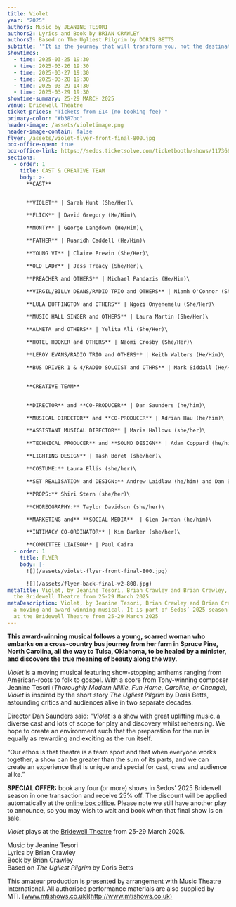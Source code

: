 ```yaml
---
title: Violet
year: "2025"
authors: Music by JEANINE TESORI
authors2: Lyrics and Book by BRIAN CRAWLEY
authors3: Based on The Ugliest Pilgrim by DORIS BETTS
subtitle: '"It is the journey that will transform you, not the destination"'
showtimes:
  - time: 2025-03-25 19:30
  - time: 2025-03-26 19:30
  - time: 2025-03-27 19:30
  - time: 2025-03-28 19:30
  - time: 2025-03-29 14:30
  - time: 2025-03-29 19:30
showtime-summary: 25-29 MARCH 2025
venue: Bridewell Theatre
ticket-prices: "Tickets from £14 (no booking fee) "
primary-color: "#b387bc"
header-image: /assets/violetimage.png
header-image-contain: false
flyer: /assets/violet-flyer-front-final-800.jpg
box-office-open: true
box-office-link: https://sedos.ticketsolve.com/ticketbooth/shows/1173660209
sections:
  - order: 1
    title: CAST & CREATIVE TEAM
    body: >-
      **CAST**


      **VIOLET** | Sarah Hunt (She/Her)\

      **FLICK** | David Gregory (He/Him)\

      **MONTY** | George Langdown (He/Him)\

      **FATHER** | Ruaridh Caddell (He/Him)\

      **YOUNG VI** | Claire Brewin (She/Her)\

      **OLD LADY** | Jess Treacy (She/Her)\

      **PREACHER and OTHERS** | Michael Pandazis (He/Him)\

      **VIRGIL/BILLY DEANS/RADIO TRIO and OTHERS** | Niamh O'Connor (She/They)\

      **LULA BUFFINGTON and OTHERS** | Ngozi Onyenemelu (She/Her)\

      **MUSIC HALL SINGER and OTHERS** | Laura Martin (She/Her)\

      **ALMETA and OTHERS** | Yelita Ali (She/Her)\

      **HOTEL HOOKER and OTHERS** | Naomi Crosby (She/Her)\

      **LEROY EVANS/RADIO TRIO and OTHERS** | Keith Walters (He/Him)\

      **BUS DRIVER 1 & 4/RADIO SOLOIST and OTHRS** | Mark Siddall (He/Him)


      **CREATIVE TEAM**


      **DIRECTOR** and **CO-PRODUCER** | Dan Saunders (he/him)\

      **MUSICAL DIRECTOR** and **CO-PRODUCER** | Adrian Hau (he/him)\

      **ASSISTANT MUSICAL DIRECTOR** | Maria Hallows (she/her)\

      **TECHNICAL PRODUCER** and **SOUND DESIGN** | Adam Coppard (he/him)\

      **LIGHTING DESIGN** | Tash Boret (she/her)\

      **COSTUME:** Laura Ellis (she/her)\

      **SET REALISATION and DESIGN:** Andrew Laidlaw (he/him) and Dan Saunders (he/him)\

      **PROPS:** Shiri Stern (she/her)\

      **CHOREOGRAPHY:** Taylor Davidson (she/her)\

      **MARKETING and** **SOCIAL MEDIA**  | Glen Jordan (he/him)\

      **INTIMACY CO-ORDINATOR** | Kim Barker (she/her)\

      **COMMITTEE LIAISON** | Paul Caira
  - order: 1
    title: FLYER
    body: |-
      ![](/assets/violet-flyer-front-final-800.jpg)

      ![](/assets/flyer-back-final-v2-800.jpg)
metaTitle: Violet, by Jeanine Tesori, Brian Crawley and Brian Crawley, plays at
  the Bridewell Theatre from 25-29 March 2025
metaDescription: Violet, by Jeanine Tesori, Brian Crawley and Brian Crawley, is
  a moving and award-winning musical. It is part of Sedos’ 2025 season and plays
  at the Bridewell Theatre from 25-29 March 2025
---
```

**This award-winning musical follows a young, scarred** **woman who embarks on a cross-country bus journey from her farm in Spruce Pine, North Carolina, all the way to Tulsa, Oklahoma, to be healed by a minister, and discovers the true meaning of beauty along the way.**

*Violet* is a moving musical featuring show-stopping anthems ranging from American-roots to folk to gospel. With a score from Tony-winning composer Jeanine Tesori (*Thoroughly Modern Millie*, *Fun Home*, *Caroline, or Change*), *Violet* is inspired by the short story *The Ugliest Pilgrim* by Doris Betts, astounding critics and audiences alike in two separate decades.

Director Dan Saunders said: "*Violet* is a show with great uplifting music, a diverse cast and lots of scope for play and discovery whilst rehearsing. We hope to create an environment such that the preparation for the run is equally as rewarding and exciting as the run itself. 

“Our ethos is that theatre is a team sport and that when everyone works together, a show can be greater than the sum of its parts, and we can create an experience that is unique and special for cast, crew and audience alike.”

**SPECIAL OFFER:** book any four (or more) shows in Sedos’ 2025 Bridewell season in one transaction and receive 25% off. The discount will be applied automatically at the [online box office](https://sedos.ticketsolve.com/ticketbooth/shows). Please note we still have another play to announce, so you may wish to wait and book when that final show is on sale.

*Violet* plays at the [Bridewell Theatre](https://www.sedos.co.uk/venues/bridewell) from 25-29 March 2025.

Music by Jeanine Tesori\
Lyrics by Brian Crawley\
Book by Brian Crawley\
Based on *The Ugliest Pilgrim* by Doris Betts

This amateur production is presented by arrangement with Music Theatre International. All authorised performance materials are also supplied by MTI. [www.mtishows.co.uk](http://www.mtishows.co.uk)